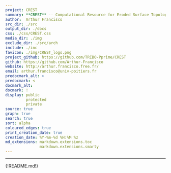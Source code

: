 ```yaml
---
project: CREST
summary: **CREST** -- Computational Resource for Eroded Surface Topology <br/> ![CREST_img](./media/CREST_small.jpg)
author:  Arthur Francisco
src_dir: ./src
output_dir: ./docs
css: ./css/CREST.css
media_dir: ./img
exclude_dir: ./src/arch
include: ./inc
favicon: ./img/CREST_logo.png
project_github: https://github.com/TRIBO-Pprime/CREST
github: https://github.com/Arthur-Francisco
website: http://arthur.francisco.free.fr/
email: arthur.francisco@univ-poitiers.fr
predocmark_alt: >
predocmark: <
docmark_alt:
docmark: !
display: public
         protected
         private
source: true
graph: true
search: true
sort: alpha
coloured_edges: true
print_creation_date: true
creation_date: %Y-%m-%d %H:%M %z
md_extensions: markdown.extensions.toc
               markdown.extensions.smarty
---
```


-----------------
{!README.md!}

